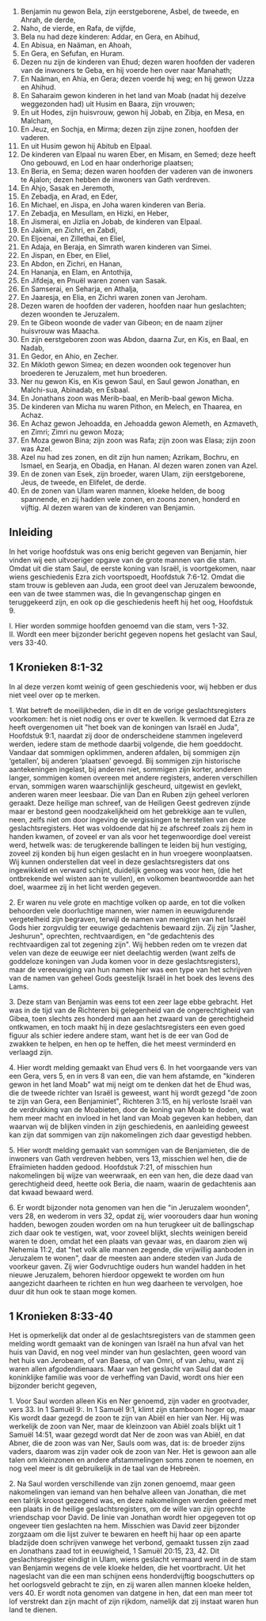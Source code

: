 1. Benjamin nu gewon Bela, zijn eerstgeborene, Asbel, de tweede, en Ahrah, de derde, 
2. Naho, de vierde, en Rafa, de vijfde, 
3. Bela nu had deze kinderen: Addar, en Gera, en Abihud, 
4. En Abisua, en Naäman, en Ahoah, 
5. En Gera, en Sefufan, en Huram. 
6. Dezen nu zijn de kinderen van Ehud; dezen waren hoofden der vaderen van de inwoners te Geba, en hij voerde hen over naar Manahath; 
7. En Naäman, en Ahia, en Gera; dezen voerde hij weg; en hij gewon Uzza en Ahihud. 
8. En Saharaim gewon kinderen in het land van Moab (nadat hij dezelve weggezonden had) uit Husim en Baara, zijn vrouwen; 
9. En uit Hodes, zijn huisvrouw, gewon hij Jobab, en Zibja, en Mesa, en Malcham, 
10. En Jeuz, en Sochja, en Mirma; dezen zijn zijne zonen, hoofden der vaderen. 
11. En uit Husim gewon hij Abitub en Elpaal. 
12. De kinderen van Elpaal nu waren Eber, en Misam, en Semed; deze heeft Ono gebouwd, en Lod en haar onderhorige plaatsen; 
13. En Beria, en Sema; dezen waren hoofden der vaderen van de inwoners te Ajalon; dezen hebben de inwoners van Gath verdreven. 
14. En Ahjo, Sasak en Jeremoth, 
15. En Zebadja, en Arad, en Eder, 
16. En Michael, en Jispa, en Joha waren kinderen van Beria. 
17. En Zebadja, en Mesullam, en Hizki, en Heber, 
18. En Jismerai, en Jizlia en Jobab, de kinderen van Elpaal. 
19. En Jakim, en Zichri, en Zabdi, 
20. En Eljoenai, en Zillethai, en Eliel, 
21. En Adaja, en Beraja, en Simrath waren kinderen van Simei. 
22. En Jispan, en Eber, en Eliel, 
23. En Abdon, en Zichri, en Hanan, 
24. En Hananja, en Elam, en Antothija, 
25. En Jifdeja, en Pnuël waren zonen van Sasak. 
26. En Samserai, en Seharja, en Athalja, 
27. En Jaaresja, en Elia, en Zichri waren zonen van Jeroham. 
28. Dezen waren de hoofden der vaderen, hoofden naar hun geslachten; dezen woonden te Jeruzalem. 
29. En te Gibeon woonde de vader van Gibeon; en de naam zijner huisvrouw was Maacha. 
30. En zijn eerstgeboren zoon was Abdon, daarna Zur, en Kis, en Baal, en Nadab, 
31. En Gedor, en Ahio, en Zecher. 
32. En Mikloth gewon Simea; en dezen woonden ook tegenover hun broederen te Jeruzalem, met hun broederen. 
33. Ner nu gewon Kis, en Kis gewon Saul, en Saul gewon Jonathan, en Malchi-sua, Abinadab, en Esbaal. 
34. En Jonathans zoon was Merib-baal, en Merib-baal gewon Micha. 
35. De kinderen van Micha nu waren Pithon, en Melech, en Thaarea, en Achaz. 
36. En Achaz gewon Jehoadda, en Jehoadda gewon Alemeth, en Azmaveth, en Zimri; Zimri nu gewon Moza; 
37. En Moza gewon Bina; zijn zoon was Rafa; zijn zoon was Elasa; zijn zoon was Azel. 
38. Azel nu had zes zonen, en dit zijn hun namen; Azrikam, Bochru, en Ismael, en Searja, en Obadja, en Hanan. Al dezen waren zonen van Azel. 
39. En de zonen van Esek, zijn broeder, waren Ulam, zijn eerstgeborene, Jeus, de tweede, en Elifelet, de derde. 
40. En de zonen van Ulam waren mannen, kloeke helden, de boog spannende, en zij hadden vele zonen, en zoons zonen, honderd en vijftig. Al dezen waren van de kinderen van Benjamin. 

## Inleiding

In het vorige hoofdstuk was ons enig bericht gegeven van Benjamin, hier vinden wij een uitvoeriger opgave van de grote mannen van die stam. Omdat uit die stam Saul, de eerste koning van Israël, is voortgekomen, naar wiens geschiedenis Ezra zich voortspoedt, Hoofdstuk 7:6-12. Omdat die stam trouw is gebleven aan Juda, een groot deel van Jeruzalem bewoonde, een van de twee stammen was, die In gevangenschap gingen en teruggekeerd zijn, en ook op die geschiedenis heeft hij het oog, Hoofdstuk 9. 

I. Hier worden sommige hoofden genoemd van die stam, vers 1-32.   
II. Wordt een meer bijzonder bericht gegeven nopens het geslacht van Saul, vers 33-40.  

## 1 Kronieken 8:1-32 

In al deze verzen komt weinig of geen geschiedenis voor, wij hebben er dus niet veel over op te merken.

1\. Wat betreft de moeilijkheden, die in dit en de vorige geslachtsregisters voorkomen: het is niet nodig ons er over te kwellen. Ik vermoed dat Ezra ze heeft overgenomen uit "het boek van de koningen van Israël en Juda", Hoofdstuk 9:1, naardat zij door de onderscheidene stammen ingeleverd werden, iedere stam de methode daarbij volgende, die hem goeddocht. Vandaar dat sommigen opklimmen, anderen afdalen, bij sommigen zijn ‘getallen’, bij anderen ‘plaatsen’ gevoegd. Bij sommigen zijn historische aantekeningen ingelast, bij anderen niet, sommigen zijn korter, anderen langer, sommigen komen overeen met andere registers, anderen verschillen ervan, sommigen waren waarschijnlijk gescheurd, uitgewist en gevlekt, anderen waren meer leesbaar. Die van Dan en Ruben zijn geheel verloren geraakt. Deze heilige man schreef, van de Heiligen Geest gedreven zijnde maar er bestond geen noodzakelijkheid om het gebrekkige aan te vullen, neen, zelfs niet om door ingeving de vergissingen te herstellen van deze geslachtsregisters. Het was voldoende dat hij ze afschreef zoals zij hem in handen kwamen, of zoveel er van als voor het tegenwoordige doel vereist werd, hetwelk was: de terugkerende ballingen te leiden bij hun vestiging, zoveel zij konden bij hun eigen geslacht en in hun vroegere woonplaatsen. Wij kunnen onderstellen dat veel in deze geslachtsregisters dat ons ingewikkeld en verward schijnt, duidelijk genoeg was voor hen, (die het ontbrekende wel wisten aan te vullen), en volkomen beantwoordde aan het doel, waarmee zij in het licht werden gegeven.

2\. Er waren nu vele grote en machtige volken op aarde, en tot die volken behoorden vele doorluchtige mannen, wier namen in eeuwigdurende vergetelheid zijn begraven, terwijl de namen van menigten van het Israël Gods hier zorgvuldig ter eeuwige gedachtenis bewaard zijn. Zij zijn "Jasher, Jeshurun", oprechten, rechtvaardigen, en "de gedachtenis des rechtvaardigen zal tot zegening zijn". Wij hebben reden om te vrezen dat velen van deze de eeuwige eer niet deelachtig werden (want zelfs de goddeloze koningen van Juda komen voor in deze geslachtsregisters), maar de vereeuwiging van hun namen hier was een type van het schrijven van de namen van geheel Gods geestelijk Israël in het boek des levens des Lams.

3\. Deze stam van Benjamin was eens tot een zeer lage ebbe gebracht. Het was in de tijd van de Richteren bij gelegenheid van de ongerechtigheid van Gibea, toen slechts zes honderd man aan het zwaard van de gerechtigheid ontkwamen, en toch maakt hij in deze geslachtsregisters een even goed figuur als schier iedere andere stam, want het is de eer van God de zwakken te helpen, en hen op te heffen, die het meest verminderd en verlaagd zijn.

4\. Hier wordt melding gemaakt van Ehud vers 6. In het voorgaande vers van een Gera, vers 5, en in vers 8 van een, die van hem afstamde, en "kinderen gewon in het land Moab" wat mij neigt om te denken dat het de Ehud was, die de tweede richter van Israël is geweest, want hij wordt gezegd "de zoon te zijn van Gera, een Benjaminiet", Richteren 3:15, en hij verloste Israël van de verdrukking van de Moabieten, door de koning van Moab te doden, wat hem meer macht en invloed in het land van Moab gegeven kan hebben, dan waarvan wij de blijken vinden in zijn geschiedenis, en aanleiding geweest kan zijn dat sommigen van zijn nakomelingen zich daar gevestigd hebben.

5\. Hier wordt melding gemaakt van sommigen van de Benjamieten, die de inwoners van Gath verdreven hebben, vers 13, misschien wel hen, die de Efraïmieten hadden gedood. Hoofdstuk 7:21, of misschien hun nakomelingen bij wijze van weerwraak, en een van hen, die deze daad van gerechtigheid deed, heette ook Beria, die naam, waarin de gedachtenis aan dat kwaad bewaard werd.

6\. Er wordt bijzonder nota genomen van hen die "in Jeruzalem woonden", vers 28, en wederom in vers 32, opdat zij, wier voorouders daar hun woning hadden, bewogen zouden worden om na hun terugkeer uit de ballingschap zich daar ook te vestigen, wat, voor zoveel blijkt, slechts weinigen bereid waren te doen, omdat het een plaats van gevaar was, en daarom zien wij Nehemia 11:2, dat "het volk alle mannen zegende, die vrijwillig aanboden in Jeruzalem te wonen", daar de meesten aan andere steden van Juda de voorkeur gaven. Zij wier Godvruchtige ouders hun wandel hadden in het nieuwe Jeruzalem, behoren hierdoor opgewekt te worden om hun aangezicht daarheen te richten en hun weg daarheen te vervolgen, hoe duur dit hun ook te staan moge komen. 

## 1 Kronieken 8:33-40 

Het is opmerkelijk dat onder al de geslachtsregisters van de stammen geen melding wordt gemaakt van de koningen van Israël na hun afval van het huis van David, en nog veel minder van hun geslachten, geen woord van het huis van Jerobeam, of van Baesa, of van Omri, of van Jehu, want zij waren allen afgodendienaars. Maar van het geslacht van Saul dat de koninklijke familie was voor de verheffing van David, wordt ons hier een bijzonder bericht gegeven,  

1\. Voor Saul worden alleen Kis en Ner genoemd, zijn vader en grootvader, vers 33. In 1 Samuël 9:. In 1 Samuël 9:1, klimt zijn stamboom hoger op, maar Kis wordt daar gezegd de zoon te zijn van Abiël en hier van Ner. Hij was werkelijk de zoon van Ner, maar de kleinzoon van Abiël zoals blijkt uit 1 Samuël 14:51, waar gezegd wordt dat Ner de zoon was van Abiël, en dat Abner, die de zoon was van Ner, Sauls oom was, dat is: de broeder zijns vaders, daarom was zijn vader ook de zoon van Ner. Het is gewoon aan alle talen om kleinzonen en andere afstammelingen soms zonen te noemen, en nog veel meer is dit gebruikelijk in de taal van de Hebreën.

2\. Na Saul worden verschillende van zijn zonen genoemd, maar geen nakomelingen van iemand van hen behalve alleen van Jonathan, die met een talrijk kroost gezegend was, en deze nakomelingen werden geëerd met een plaats in de heilige geslachtsregisters, om de wille van zijn oprechte vriendschap voor David. De linie van Jonathan wordt hier opgegeven tot op ongeveer tien geslachten na hem. Misschien was David zeer bijzonder zorgzaam om die lijst zuiver te bewaren en heeft hij haar op een aparte bladzijde doen schrijven vanwege het verbond, gemaakt tussen zijn zaad en Jonathans zaad tot in eeuwigheid, 1 Samuël 20:15, 23, 42. Dit geslachtsregister eindigt in Ulam, wiens geslacht vermaard werd in de stam van Benjamin wegens de vele kloeke helden, die het voortbracht. Uit het nageslacht van die een man schijnen eens honderdvijftig boogschutters op het oorlogsveld gebracht te zijn, en zij waren allen mannen kloeke helden, vers 40. Er wordt nota genomen van datgene in hen, dat een man meer tot lof verstrekt dan zijn macht of zijn rijkdom, namelijk dat zij instaat waren hun land te dienen. 
